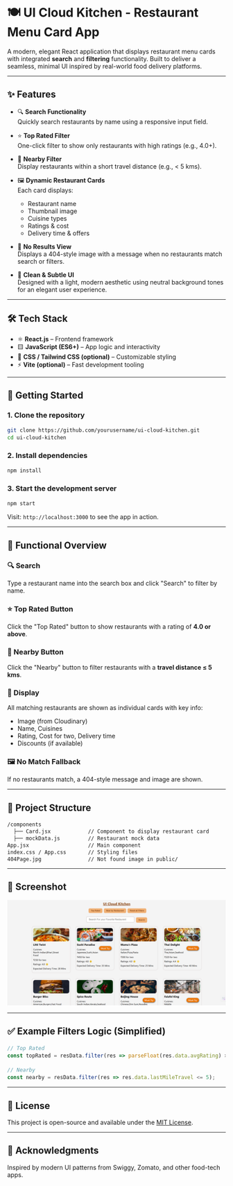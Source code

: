 # 🍽️ UI Cloud Kitchen - Restaurant Menu Card App

A modern, elegant React application that displays restaurant menu cards with integrated **search** and **filtering** functionality. Built to deliver a seamless, minimal UI inspired by real-world food delivery platforms.

---

## ✨ Features

- 🔍 **Search Functionality**  
  Quickly search restaurants by name using a responsive input field.

- ⭐ **Top Rated Filter**  
  One-click filter to show only restaurants with high ratings (e.g., 4.0+).

- 📍 **Nearby Filter**  
  Display restaurants within a short travel distance (e.g., < 5 kms).

- 🖼️ **Dynamic Restaurant Cards**  
  Each card displays:
  - Restaurant name
  - Thumbnail image
  - Cuisine types
  - Ratings & cost
  - Delivery time & offers

- 🚫 **No Results View**  
  Displays a 404-style image with a message when no restaurants match search or filters.

- 🎨 **Clean & Subtle UI**  
  Designed with a light, modern aesthetic using neutral background tones for an elegant user experience.

---

## 🛠️ Tech Stack

- ⚛️ **React.js** – Frontend framework
- 🟨 **JavaScript (ES6+)** – App logic and interactivity
- 🎨 **CSS / Tailwind CSS (optional)** – Customizable styling
- ⚡ **Vite (optional)** – Fast development tooling

---

## 🚀 Getting Started

### 1. Clone the repository

```bash
git clone https://github.com/yourusername/ui-cloud-kitchen.git
cd ui-cloud-kitchen
````

### 2. Install dependencies

```bash
npm install
```

### 3. Start the development server

```bash
npm start
```

Visit: `http://localhost:3000` to see the app in action.

---

## 🧠 Functional Overview

### 🔍 Search

Type a restaurant name into the search box and click "Search" to filter by name.

### ⭐ Top Rated Button

Click the "Top Rated" button to show restaurants with a rating of **4.0 or above**.

### 📍 Nearby Button

Click the "Nearby" button to filter restaurants with a **travel distance ≤ 5 kms**.

### 🧾 Display

All matching restaurants are shown as individual cards with key info:

* Image (from Cloudinary)
* Name, Cuisines
* Rating, Cost for two, Delivery time
* Discounts (if available)

### 🖼️ No Match Fallback

If no restaurants match, a 404-style message and image are shown.

---

## 📁 Project Structure

```
/components
  ├── Card.jsx            // Component to display restaurant card
  ├── mockData.js         // Restaurant mock data
App.jsx                   // Main component
index.css / App.css       // Styling files
404Page.jpg               // Not found image in public/
```

---

## 📸 Screenshot

[![Project Image](./menu-Screenshot.png)](https://ui-cloud-kitchen.netlify.app/)


---

## ✅ Example Filters Logic (Simplified)

```js
// Top Rated
const topRated = resData.filter(res => parseFloat(res.data.avgRating) >= 4.0);

// Nearby
const nearby = resData.filter(res => res.data.lastMileTravel <= 5);
```

---

## 📄 License

This project is open-source and available under the [MIT License](LICENSE).

---

## 🙌 Acknowledgments

Inspired by modern UI patterns from Swiggy, Zomato, and other food-tech apps.

